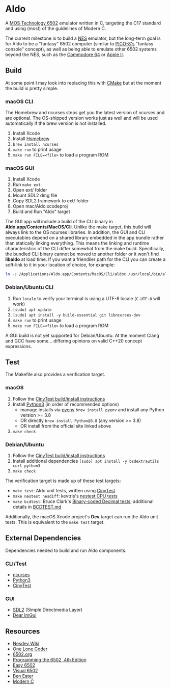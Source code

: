 # Aldo

A [MOS Technology 6502](https://en.wikipedia.org/wiki/MOS_Technology_6502) emulator written in C, targeting the C17 standard and using (most) of the guidelines of Modern C.

The current milestone is to build a [NES](https://en.wikipedia.org/wiki/Nintendo_Entertainment_System) emulator, but the long-term goal is for Aldo to be a "fantasy" 6502 computer (similar to [PICO-8's](https://www.lexaloffle.com/pico-8.php) "fantasy console" concept), as well as being able to emulate other 6502 systems beyond the NES, such as the [Commodore 64](https://en.wikipedia.org/wiki/Commodore_64) or [Apple II](https://en.wikipedia.org/wiki/Apple_II).

## Build

At some point I may look into replacing this with [CMake](https://cmake.org) but at the moment the build is pretty simple.

### macOS CLI

The Homebrew and ncurses steps get you the latest version of ncurses and are optional. The OS-shipped version works just as well and will be used automatically if the brew version is not installed.

1. Install Xcode
2. Install [Homebrew](https://brew.sh)
3. `brew install ncurses`
4. `make run` to print usage
5. `make run FILE=<file>` to load a program ROM

### macOS GUI

1. Install Xcode
2. Run `make ext`
3. Open ext/ folder
4. Mount SDL2 dmg file
5. Copy SDL2.framework to ext/ folder
6. Open mac/Aldo.xcodeproj
7. Build and Run "Aldo" target

The GUI app will include a build of the CLI binary in **Aldo.app/Contents/MacOS/Cli**. Unlike the make target, this build will always link to the OS ncurses libraries. In addition, the GUI and CLI executables depend on a shared library embedded in the app bundle rather than statically linking everything. This means the linking and runtime characteristics of the CLI differ somewhat from the make build. Specifically, the bundled CLI binary cannot be moved to another folder or it won't find **libaldo** at load time. If you want a friendlier path for the CLI you can create a soft-link to it in your location of choice, for example:

```sh
ln -s /Applications/Aldo.app/Contents/MacOS/Cli/aldoc /usr/local/bin/aldoc
```

### Debian/Ubuntu CLI

1. Run `locale` to verify your terminal is using a UTF-8 locale (`C.UTF-8` will work)
2. `[sudo] apt update`
3. `[sudo] apt install -y build-essential git libncurses-dev`
4. `make run` to print usage
5. `make run FILE=<file>` to load a program ROM

A GUI build is not yet supported for Debian/Ubuntu. At the moment Clang and GCC have some... differing opinions on valid C++20 concept expressions.

## Test

The Makefile also provides a verification target.

### macOS

1. Follow the [CinyTest build/install instructions](https://github.com/drmonkeysee/CinyTest#build-cinytest)
2. Install [Python3](https://www.python.org) (in order of recommended options)
	- manage installs via [pyenv](https://github.com/pyenv/pyenv) `brew install pyenv` and install any Python version >= 3.8
	- OR directly `brew install Python@3.8` (any version >= 3.8)
	- OR install from the official site linked above
3. `make check`

### Debian/Ubuntu

1. Follow the [CinyTest build/install instructions](https://github.com/drmonkeysee/CinyTest#build-cinytest)
2. Install additional dependencies `[sudo] apt install -y bsdextrautils curl python3`
3. `make check`

The verification target is made up of these test targets:

- `make test`: Aldo unit tests, written using [CinyTest](https://github.com/drmonkeysee/CinyTest)
- `make nestest nesdiff`: kevtris's [nestest CPU tests](https://wiki.nesdev.org/w/index.php?title=Emulator_tests)
- `make bcdtest`: Bruce Clark's [Binary-coded Decimal tests](http://6502.org/tutorials/decimal_mode.html); additional details in [BCDTEST.md](test/BCDTEST.md)

Additionally, the macOS Xcode project's **Dev** target can run the Aldo unit tests. This is equivalent to the `make test` target.

## External Dependencies

Dependencies needed to build and run Aldo components.

### CLI/Test

- [ncurses](https://invisible-island.net/ncurses/man/)
- [Python3](https://www.python.org)
- [CinyTest](https://github.com/drmonkeysee/CinyTest)

### GUI

- [SDL2](https://www.libsdl.org) (Simple Directmedia Layer)
- [Dear ImGui](https://github.com/ocornut/imgui)

## Resources

- [Nesdev Wiki](https://wiki.nesdev.org/w/index.php?title=Nesdev_Wiki)
- [One Lone Coder](https://www.youtube.com/c/javidx9)
- [6502.org](http://6502.org)
- [Programming the 6502, 4th Edition](https://archive.org/details/Programming_the_6502_OCR)
- [Easy 6502](https://skilldrick.github.io/easy6502/)
- [Visual 6502](http://visual6502.org)
- [Ben Eater](https://eater.net)
- [Modern C](https://modernc.gforge.inria.fr)
